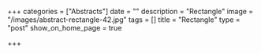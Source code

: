 +++
categories = ["Abstracts"]
date = ""
description = "Rectangle"
image = "/images/abstract-rectangle-42.jpg"
tags = []
title = "Rectangle"
type = "post"
show_on_home_page = true

+++
